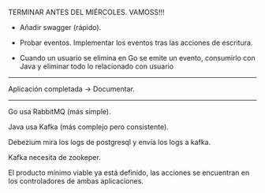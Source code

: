 TERMINAR ANTES DEL MIÉRCOLES. VAMOSS!!!

- Añadir swagger (rápido).
  
- Probar eventos. Implementar los eventos tras las acciones de escritura.

- Cuando un usuario se elimina en Go se emite un evento, consumirlo con Java y eliminar todo lo relacionado con usuario

---

Aplicación completada -> Documentar.

---


Go usa RabbitMQ (más simple).

Java usa Kafka (más complejo pero consistente).

Debezium mira los logs de postgresql y envía los logs a kafka.

Kafka necesita de zookeper.

El producto mínimo viable ya está definido, las acciones se encuentran en los controladores de ambas aplicaciones.
